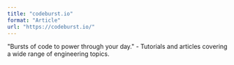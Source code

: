 ```yaml
---
title: "codeburst.io"
format: "Article"
url: "https://codeburst.io/"
---
```


"Bursts of code to power through your day." - Tutorials and articles covering a wide range of engineering topics.
